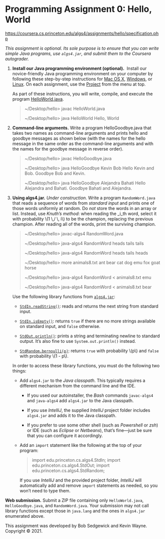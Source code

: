 # Programming Assignment 0: Hello, World

https://coursera.cs.princeton.edu/algs4/assignments/hello/specification.php

_This assignment is optional. Its sole purpose is to ensure that you can write simple Java programs, use `algs4.jar`, and submit them to the Coursera autograder._

1.  **Install our Java programming environment (optional).**  Install our novice-friendly Java programming environment on your computer by following these step-by-step instructions for [Mac OS X](http://lift.cs.princeton.edu/java/mac), [Windows](http://lift.cs.princeton.edu/java/windows), or [Linux](http://lift.cs.princeton.edu/java/linux). On each assignment, use the [Project](hello.zip) from the menu at top.

    As part of these instructions, you will write, compile, and execute the program [HelloWorld.java](https://introcs.cs.princeton.edu/11hello/HelloWorld.java.html).

    > ~/Desktop/hello> javac HelloWorld.java
    >
    > ~/Desktop/hello> java HelloWorld
    > Hello, World



2.  **Command-line arguments.** Write a program HelloGoodbye.java that takes two names as command-line arguments and prints hello and goodbye messages as shown below (with the names for the hello message in the same order as the command-line arguments and with the names for the goodbye message in reverse order).

    > ~/Desktop/hello> javac HelloGoodbye.java
    >
    > ~/Desktop/hello> java HelloGoodbye Kevin Bob
    > Hello Kevin and Bob.
    > Goodbye Bob and Kevin.
    >
    > ~/Desktop/hello> java HelloGoodbye Alejandra Bahati
    > Hello Alejandra and Bahati.
    > Goodbye Bahati and Alejandra.



3.  **Using algs4.jar.** _Under construction._ Write a program `RandomWord.java` that reads a sequence of words from _standard input_ and prints one of those words uniformly at random. Do _not_ store the words in an array or list. Instead, use _Knuth’s method_: when reading the _i_th word, select it with probability \\(1 \\,/ \\, i\\) to be the champion, replacing the previous champion. After reading all of the words, print the surviving champion.

    > ~/Desktop/hello> javac-algs4 RandomWord.java
    >
    > ~/Desktop/hello> java-algs4 RandomWord
    > heads tails
    > tails
    >
    > ~/Desktop/hello> java-algs4 RandomWord
    > heads tails
    > heads
    >
    > ~/Desktop/hello> more animals8.txt
    > ant bear cat dog
    > emu fox goat horse
    >
    > ~/Desktop/hello> java-algs4 RandomWord < animals8.txt
    > emu
    >
    > ~/Desktop/hello> java-algs4 RandomWord < animals8.txt
    > bear

    Use the following library functions from [`algs4.jar`](https://algs4.cs.princeton.edu/code/algs4.jar):

    *   [`StdIn.readString()`](https://algs4.cs.princeton.edu/code/javadoc/edu/princeton/cs/algs4/StdIn.html#readString--): reads and returns the next string from standard input.

    *   [`StdIn.isEmpty()`](https://algs4.cs.princeton.edu/code/javadoc/edu/princeton/cs/algs4/StdIn.html#isEmpty--): returns `true` if there are no more strings available on standard input, and `false` otherwise.

    *   [`StdOut.println()`](https://algs4.cs.princeton.edu/code/javadoc/edu/princeton/cs/algs4/StdOut.html#println--): prints a string and terminating newline to standard output. It’s also fine to use `System.out.println()` instead.

    *   [`StdRandom.bernoulli(p)`](https://algs4.cs.princeton.edu/code/javadoc/edu/princeton/cs/algs4/StdRandom.html#bernoulli-double-): returns `true` with probability \\(p\\) and `false` with probability \\(1 - p\\).

    In order to access these library functions, you must do the following two things:

    *   Add `algs4.jar` to the _Java classpath_. This typically requires a different mechanism from the command line and the IDE.

        *   If you used our autoinstaller, the _Bash_ commands `javac-algs4` and `java-algs4` add `algs4.jar` to the Java classpath.

        *   If you use _IntelliJ_, the supplied _IntelliJ_ project folder includes `algs4.jar` and adds it to the Java classpath.

        *   If you prefer to use some other shell (such as _Powershell_ or _zsh_) or IDE (such as _Eclipse_ or _Netbeans_), that’s fine—just be sure that you can configure it accordingly.

    *   Add an `import` statement like the following at the top of your program:

        > import edu.princeton.cs.algs4.StdIn;
        > import edu.princeton.cs.algs4.StdOut;
        > import edu.princeton.cs.algs4.StdRandom;

        If you use _IntelliJ_ and the provided project folder, _IntelliJ_ will automatically add and remove `import` statements as needed, so you won’t need to type them.



**Web submission.** Submit a ZIP file containing only `HelloWorld.java`, `HelloGoodbye.java`, and `RandomWord.java`. Your submission may not call library functions except those in `java.lang` and the ones in `algs4.jar` enumerated above.



This assignment was developed by Bob Sedgewick and Kevin Wayne.  
Copyright © 2021.